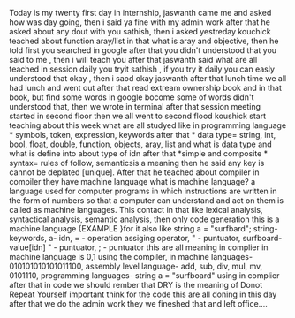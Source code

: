Today is my twenty first day in internship, jaswanth came me and asked how was day going, then i said ya fine with my admin work after that he asked about any dout with you sathish, then i asked yestreday kouchick teached about function aray/list  in that what is aray and objective, then he told first you searched in google after that you didn't understood that you said to me , then i will teach you after that jaswanth said what are all teached in session daily you tryit sathish , if you try it daily you can easly understood that okay , then i saod okay jaswanth after that lunch time we all had lunch and went out after that read extream ownership book and in that book, but find some words in google bocome some of words didn't understood that, then we wrote in terminal after that session meeting started in second floor then we all went to second flood koushick start teaching about this week what are all studyed like in programming language * symbols, token, expression, keywords after that * data type= string, int, bool, float, double, function, objects, aray, list and what is data type and what is define into about type of idn after that *simple and composite * syntax= rules of follow, semanticsis a meaning then he said any key is cannot be deplated [unique]. After that he teached about compiler in compiler they have machine language what is machine language? a language used for computer programs in which instructions are written in the form of numbers so that a computer can understand and act on them is called as machine languages. This contact in that like lexical analysis, syntactical analysis, semantic analysis, then only code generation this is a machine language {EXAMPLE }for it also like string a = "surfbard"; string- keywords, a- idn, = - operation assiging operator, " - puntuator, surfboard- value[idn] " - puntuator, ; - puntuator this are all meaning in complier in machine language is 0,1 using the compiler, in machine languages- 010101010101011100, assembly level language- add, sub, div, mul, mv, 0101110, programming languages- string a = "surfboard" using in complier after that in code we should rember that DRY  is the meaning of Donot Repeat Yourself important think for the code this are all doning in this day after that we do the admin work they we fineshed that and left office....
